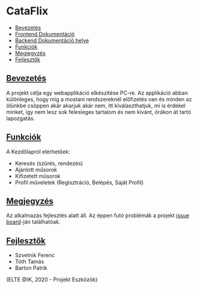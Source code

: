 # CataFlix

* [Bevezetés](README.md#intro)
* [Frontend Dokumentáció](https://github.com/Stalidald/Cataflix/blob/master/CataflixFrontEnd/readme.md)
* [Backend Dokumentáció helye](https://github.com/Stalidald/Cataflix/tree/master/CataflixBackEnd)
* [Funkciók](README.md#features)
* [Megjegyzés](README.md#notification)
* [Fejlesztők](README.md#developers)

## [Bevezetés](#intro)

A projekt célja egy webapplikáció elkészítése PC-re. Az applikáció abban különleges, hogy míg a mostani rendszereknél előfizetés van és minden az ölünkbe csöppen akár akarjuk akár nem, itt kiválaszthatjuk, mi is érdekel minket, így nem lesz sok felesleges tartalom és nem kívánt, órákon át tartó lapozgatás.

## [Funkciók](#features)

A Kezdőlapról elérhetőek: 
* Keresés (szűrés, rendezés)
* Ajánlott műsorok
* Kifizetett műsorok
* Profil műveletek (Regisztráció, Belépés, Saját Profil)

## [Megjegyzés](#notification)

Az alkalmazás fejlesztés alatt áll. Az éppen futó problémák a projekt [issue board](https://github.com/Stalidald/Cataflix/issues)-ján találhatóak.

## [Fejlesztők](#developers)

* Szvetnik Ferenc
* Tóth Tamás
* Barton Patrik

(ELTE @IK, 2020 - Projekt Eszközök)
